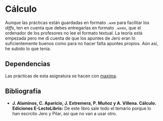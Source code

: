 # Cálculo

Aunque las prácticas están guardadas en formato `.wxm` para facilitar los *diffs*, ten en cuenta que debes entregarlas en formato `.wxmx`, que el ordenador de los profesores no lee el formato textual.
La teoría está empezada pero me di cuenta de que los apuntes de Jero eran lo suficientemente buenos como para no hacer falta apuntes propios.
Aún así, he subido lo que tenía.

## Dependencias

Las prácticas de esta asignatura se hacen con [maxima](https://archlinux.org/packages/extra/x86_64/maxima/).

## Bibliografía

- **J. Alaminos, C. Aparicio, J. Extremera, P. Muñoz y A. Villena. Cálculo. Ediciones E-LectoLibris:** De este libro sale todo el temario porque lo han escrcito Jero y Pilar, así que no van a usar otro.
